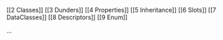 
[[2 Classes]]
[[3 Dunders]]
[[4 Properties]]
[[5 Inheritance]]
[[6 Slots]]
[[7 DataClasses]]
[[8 Descriptors]]
[[9 Enum]]

...












